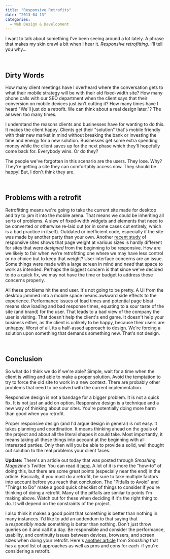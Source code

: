 ```yaml
---
title: "Responsive Retrofits"
date: "2013-04-13"
categories:
  - Web Design & Development
---
```


I want to talk about something I've been seeing around a lot lately. A phrase that makes my skin crawl a bit when I hear it. _Responsive retrofitting_. I'll tell you why...

 

## Dirty Words

How many client meetings have I overheard where the conversation gets to what their mobile strategy will be with their old fixed-width site? How many phone calls with our SEO department when the client says that their conversion on mobile devices just isn't cutting it? How many times have I heard "We'll just do a retrofit. We can think about a real design later."? The answer: too many times.

I understand the reasons clients and businesses have for wanting to do this. It makes the client happy. Clients get their "solution" that's mobile friendly with their new market in mind without breaking the bank or investing the time and energy for a new solution. Businesses get some extra spending money while the client saves up for the next phase which they'll hopefully come back for. Everybody wins. Or do they?

The people we've forgotten in this scenario are the users. They lose. Why? They're getting a site they can comfortably access now. They should be happy! But, I don't think they are.

 

## Problems with a retrofit

Retrofitting means we're going to take the current site made for desktop and try to jam it into the mobile arena. That means we could be inheriting all sorts of problems. A slew of fixed-width widgets and elements that need to be converted or otherwise re-laid out (or in some cases cut entirely, which is a bad practice in itself). Outdated or inefficient code, especially if the site was made by another party than your own. Another [recent study](http://www.guypo.com/uncategorized/real-world-rwd-performance-take-2/) of responsive sites shows that page weight at various sizes is hardly different for sites that were _designed_ from the beginning to be responsive. How are we likely to fair when we're retrofitting one where we may have less control or no choice but to keep that weight? User interface concerns are an issue. Some things were made with a large screen in mind and _need_ that space to work as intended. Perhaps the biggest concern is that since we've decided to do a quick fix, we may not have the time or budget to address these concerns properly.

All these problems hit the end user. It's not going to be pretty. A UI from the desktop jammed into a mobile space means awkward side effects to the experience. Performance issues of load times and potential page bloat means slow loading and bad response times, equating to a sour taste of the site (and brand) for the user. That leads to a bad view of the company the user is visiting. That doesn't help the client's end game. It doesn't help your business either, as the client is unlikely to be happy, because their users are unhappy. Worst of all, its a half-assed approach to design. We're forcing a solution upon something that demands something new. That's not design.

 

## Conclusion

So what do I think we do if we're able? Simple, wait for a time when the client is willing and able to make a proper solution. Avoid the temptation to try to force the old site to work in a new context. There are probably other problems that need to be solved with the current implementation.

Responsive design is not a bandage for a bigger problem. It is not a quick fix. It is not just an add on option. Responsive design is a technique and a new way of thinking about our sites. You're potentially doing more harm than good when you retrofit.

Proper responsive design (and I'd argue design in general) is not easy. It takes planning and coordination. It means thinking ahead on the goals of the project and about all the literal shapes it could take. Most importantly, it means taking all these things into account at the beginning with all interested parties. Only then will you be able to provide a solid, well thought out solution to the real problems your client faces.

**Update:** There's an article out today that was posted through _Smashing Magazine's_ Twitter. You can read it [here](http://webstandardssherpa.com/reviews/responsive-retrofitting/). A lot of it is more the "how-to" of doing this, but there are some great points (especially near the end) in the article. Basically, if you must do a retrofit, be sure to take multiple factors into account before you reach that conclusion. The "Pitfalls to Avoid" and "Things to Do" make a good quick checklist of things to consider if you're thinking of doing a retrofit. Many of the pitfalls are similar to points I'm making above. Watch out for these when deciding if it's the right thing to do. It will depend on the constraints of the project.

I also think it makes a good point that something is better than nothing in many instances. I'd like to add an addendum to that saying that a _responsibly made_ something is better than nothing. Don't just throw queries on it and call it a day. Be responsible and consider the performance, usability, and continuity issues between devices, browsers, and screen sizes when doing your retrofit. Here's [another article](http://mobile.smashingmagazine.com/2013/03/18/retrofit-a-website-to-be-responsive-with-rwd-retrofit/) from _Smashing_ that has a good list of approaches as well as pros and cons for each  if you're considering a retrofit.
